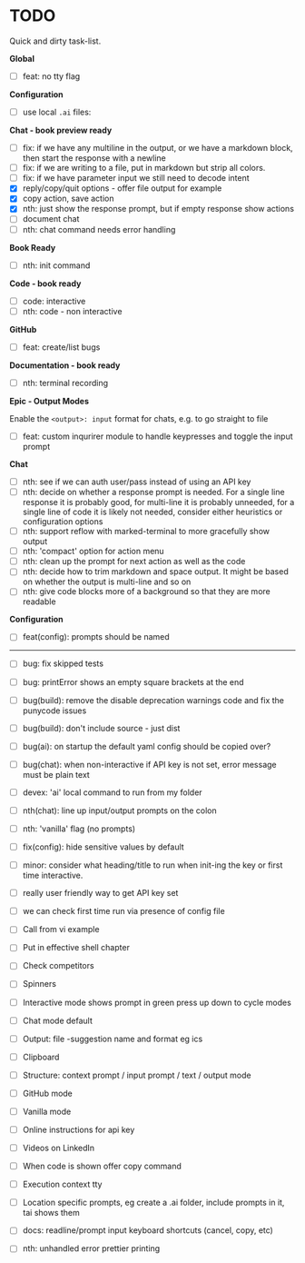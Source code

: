 # TODO

Quick and dirty task-list.

**Global**

- [ ] feat: no tty flag

**Configuration**

- [ ] use local `.ai` files:

**Chat - book preview ready**

- [ ] fix: if we have any multiline in the output, or we have a markdown block, then start the response with a newline
- [ ] fix: if we are writing to a file, put in markdown but strip all colors.
- [ ] fix: if we have parameter input we still need to decode intent
- [x] reply/copy/quit options - offer file output for example
- [x] copy action, save action
- [x] nth: just show the response prompt, but if empty response show actions
- [ ] document chat
- [ ] nth: chat command needs error handling

**Book Ready**

- [ ] nth: init command

**Code - book ready**

- [ ] code: interactive
- [ ] nth: code - non interactive

**GitHub**

- [ ] feat: create/list bugs

**Documentation - book ready**

- [ ] nth: terminal recording

**Epic - Output Modes**

Enable the `<output>: input` format for chats, e.g. to go straight to file

- [ ] feat: custom inqurirer module to handle keypresses and toggle the input prompt

**Chat**

- [ ] nth: see if we can auth user/pass instead of using an API key
- [ ] nth: decide on whether a response prompt is needed. For a single line response it is probably good, for multi-line it is probably unneeded, for a single line of code it is likely not needed, consider either heuristics or configuration options
- [ ] nth: support reflow with marked-terminal to more gracefully show output
- [ ] nth: 'compact' option for action menu
- [ ] nth: clean up the prompt for next action as well as the code
- [ ] nth: decide how to trim markdown and space output. It might be based on whether the output is multi-line and so on
- [ ] nth: give code blocks more of a background so that they are more readable

**Configuration**

- [ ] feat(config): prompts should be named

---

- [ ] bug: fix skipped tests

- [ ] bug: printError shows an empty square brackets at the end
- [ ] bug(build): remove the disable deprecation warnings code and fix the punycode issues
- [ ] bug(build): don't include source - just dist
- [ ] bug(ai): on startup the default yaml config should be copied over?
- [ ] bug(chat): when non-interactive if API key is not set, error message must be plain text
- [ ] devex: 'ai' local command to run from my folder

- [ ] nth(chat): line up input/output prompts on the colon

- [ ] nth: 'vanilla' flag (no prompts)
- [ ] fix(config): hide sensitive values by default

- [ ] minor: consider what heading/title to run when init-ing the key or first time interactive.

- [ ] really user friendly way to get API key set
- [ ] we can check first time run via presence of config file
- [ ] Call from vi example
- [ ] Put in effective shell chapter
- [ ] Check competitors
- [ ] Spinners
- [ ] Interactive mode shows prompt in green press up down to cycle modes
- [ ] Chat mode default
- [ ] Output: file -suggestion name and format eg ics 
- [ ] Clipboard
- [ ] Structure: context prompt / input prompt / text / output mode
- [ ] GitHub mode
- [ ] Vanilla mode
- [ ] Online instructions for api key
- [ ] Videos on LinkedIn
- [ ] When code is shown offer copy command
- [ ] Execution context tty 
- [ ] Location specific prompts, eg create a .ai folder, include prompts in it, tai shows them
- [ ] docs: readline/prompt input keyboard shortcuts (cancel, copy, etc)
- [ ] nth: unhandled error prettier printing


